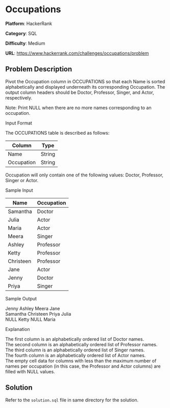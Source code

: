 # Occupations

**Platform**: HackerRank

**Category**: SQL

**Difficulty**: Medium

**URL**: https://www.hackerrank.com/challenges/occupations/problem

## Problem Description

Pivot the Occupation column in OCCUPATIONS so that each Name is sorted alphabetically and displayed underneath its corresponding Occupation. The output column headers should be Doctor, Professor, Singer, and Actor, respectively.

Note: Print NULL when there are no more names corresponding to an occupation.

Input Format

The OCCUPATIONS table is described as follows:

| Column | Type |
|-|-|
| Name | String |
| Occupation | String |

Occupation will only contain one of the following values: Doctor, Professor, Singer or Actor.

Sample Input

| Name | Occupation |
|-|-|
| Samantha | Doctor |
| Julia | Actor |
| Maria | Actor |
| Meera | Singer |
| Ashley | Professor |
| Ketty | Professor |
| Christeen | Professor |
| Jane | Actor |
| Jenny | Doctor |
| Priya | Singer |

Sample Output

Jenny    Ashley     Meera  Jane  
Samantha Christeen  Priya  Julia  
NULL     Ketty      NULL   Maria  

Explanation

The first column is an alphabetically ordered list of Doctor names.  
The second column is an alphabetically ordered list of Professor names.  
The third column is an alphabetically ordered list of Singer names.  
The fourth column is an alphabetically ordered list of Actor names.  
The empty cell data for columns with less than the maximum number of names per occupation (in this case, the Professor and Actor columns) are filled with NULL values.

## Solution

Refer to the `solution.sql` file in same directory for the solution.